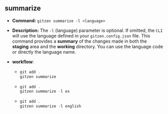 ## summarize

* **Command:** `gitzen summarize -l <language>` 

* **Description:** The `-l` (language) parameter is optional. If omitted, the `CLI` will use the language defined in your `gitzen.config.json` file. This command provides a **summary** of the changes made in both the **staging** area and the **working** directory. You can use the language code or directly the language name.

* **workflow**:
  - ```ts
    git add .
    gitzen summarize
    ```
  - ```ts
    git add .
    gitzen summarize -l es
    ```
  - ```ts
    git add .
    gitzen summarize -l english
    ```

